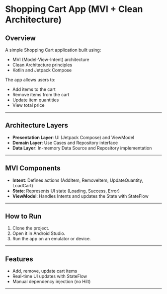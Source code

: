 # Shopping Cart App (MVI + Clean Architecture)

## Overview
A simple Shopping Cart application built using:
- MVI (Model-View-Intent) architecture
- Clean Architecture principles
- Kotlin and Jetpack Compose

The app allows users to:
- Add items to the cart
- Remove items from the cart
- Update item quantities
- View total price

---

## Architecture Layers

- **Presentation Layer**: UI (Jetpack Compose) and ViewModel
- **Domain Layer**: Use Cases and Repository interface
- **Data Layer**: In-memory Data Source and Repository implementation

---

## MVI Components

- **Intent**: Defines actions (AddItem, RemoveItem, UpdateQuantity, LoadCart)
- **State**: Represents UI state (Loading, Success, Error)
- **ViewModel**: Handles Intents and updates the State with StateFlow

---

## How to Run

1. Clone the project.
2. Open it in Android Studio.
3. Run the app on an emulator or device.

---

## Features

- Add, remove, update cart items
- Real-time UI updates with StateFlow
- Manual dependency injection (no Hilt)

---
